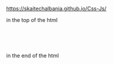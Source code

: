 https://skaitechalbania.github.io/Css-Js/

in the top of the html

<link rel="stylesheet" href="https://skaitechalbania.github.io/Css-Js/1.css" /> <br>
<link rel="stylesheet" href="https://skaitechalbania.github.io/Css-Js/2.css" /> <br>
<script src="https://skaitechalbania.github.io/Css-Js/1.part1.js"></script> <br>
<script src="https://skaitechalbania.github.io/Css-Js/2.part2.js"></script>



in the end of the html
  <!-- dont remove -->
  <script src="https://skaitechalbania.github.io/Css-Js/1.js"></script> <br>
  <script src="https://skaitechalbania.github.io/Css-Js/2.js"></script> <br>
  <script src="https://skaitechalbania.github.io/Css-Js/3.js"></script> <br>
  <script src="https://skaitechalbania.github.io/Css-Js/4.js"></script>
  
